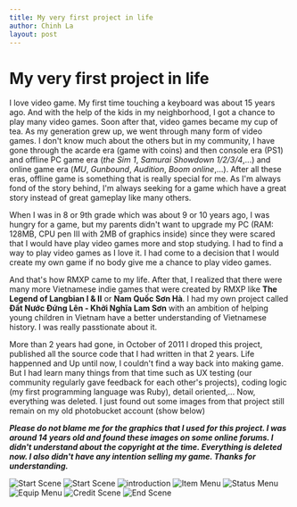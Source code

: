 ```yaml
---
title: My very first project in life
author: Chinh La
layout: post
---
```


# My very first project in life

I love video game. My first time touching a keyboard was about 15 years ago. And with the help of the kids in my neighborhood, I got a chance to play many video games. Soon after that, video games became my cup of tea. As my generation grew up, we went through many form of video games. I don't know much about the others but in my community, I have gone through the acarde era (game with coins) and then console era (PS1) and offline PC game era (_the Sim 1_, _Samurai Showdown 1/2/3/4_,...) and online game era (_MU_, _Gunbound_, _Audition_, _Boom online_,...). After all these eras, offline game is something that is really special for me. As I'm always fond of the story behind, I'm always seeking for a game which have a great story instead of great gameplay like many others.

When I was in 8 or 9th grade which was about 9 or 10 years ago, I was hungry for a game, but my parents didn't want to upgrade my PC (RAM: 128MB, CPU pen III with 2MB of graphics inside) since they were scared that I would have play video games more and stop studying. I had to find a way to play video games as I love it. I had come to a decision that I would create my own game if no body give me a chance to play video games.

And that's how RMXP came to my life. After that, I realized that there were many more Vietnamese indie games that were created by RMXP like **The Legend of Langbian I & II** or **Nam Quốc Sơn Hà**. I had my own project called **Đất Nước Đứng Lên - Khởi Nghĩa Lam Sơn** with an ambition of helping young children in Vietnam have a better understanding of Vietnamese history. I was really passtionate about it.

More than 2 years had gone, in October of 2011 I droped this project, published all the source code that I had written in that 2 years. Life happenned and Up until now, I couldn't find a way back into making game. But I had learn many things from that time such as UX testing (our community regularly gave feedback for each other's projects), coding logic (my first programming language was Ruby), detail oriented,... Now, everything was deleted. I just found out some images from that project still remain on my old photobucket account (show below)

__*Please do not blame me for the graphics that I used for this project. I was around 14 years old and found these images on some online forums. I didn't understand about the copyright at the time. Everything is deleted now. I also didn't have any intention selling my game. Thanks for understanding.*__

![Start Scene](/assests/images/2018-11-09-first-project/start1.JPG)
![Start Scene](/assests/images/2018-11-09-first-project/start2.JPG)
![introduction](/assests/images/2018-11-09-first-project/gt1.PNG)
![Item Menu](/assests/images/2018-11-09-first-project/Item.PNG)
![Status Menu](/assests/images/2018-11-09-first-project/Status.PNG)
![Equip Menu](/assests/images/2018-11-09-first-project/Equip.PNG)
![Credit Scene](/assests/images/2018-11-09-first-project/credit.PNG)
![End Scene](/assests/images/2018-11-09-first-project/End.PNG)
